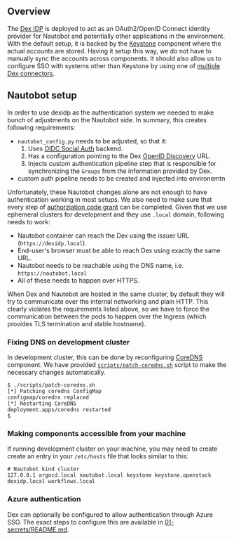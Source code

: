 ## Overview

The [Dex IDP](https://dexidp.io/) is deployed to act as an OAuth2/OpenID
Connect identity provider for Nautobot and potentially other applications in
the environment. With the default setup, it is backed by the
[Keystone][keystone] component where the
actual accounts are stored. Having it setup this way, we do not have to
manually sync the accounts across components. It should also allow us to
configure SSO with systems other than Keystone by using one of [multiple Dex
connectors][connectors].

[keystone]: https://docs.openstack.org/keystone/latest/
[connectors]: https://dexidp.io/docs/connectors/

## Nautobot setup

In order to use dexidp as the authentication system we needed to make bunch of
adjustments on the Nautobot side. In summary, this creates following
requirements:

- `nautobot_config.py` needs to be adjusted, so that it:
    1. Uses [OIDC Social Auth][socialauth] backend.
    2. Has a configuration pointing to the Dex [OpenID Discovery][disco] URL.
    3. Injects custom authentication pipeline step that is responsible for
       synchronizing the `Groups` from the information provided by Dex.
- custom auth pipeline needs to be created and injected into environemtn

Unfortunately, these Nautobot changes alone are not enough to have
authentication working in most setups. We also need to make sure that every
step of [authorziation code grant][authzcodegrant] can be completed. Given that
we use ephemeral clusters for development and they use `.local` domain,
following needs to work:

- Nautobot container can reach the Dex using the issuer URL (`https://dexidp.local`).
- End-user's browser must be able to reach Dex using exactly the same URL.
- Nautobot needs to be reachable using the DNS name, i.e. `https://nautobot.local`
- All of these needs to happen over HTTPS.

When Dex and Nautobot are hosted in the same cluster, by default they will try
to communicate over the internal networking and plain HTTP. This clearly
violates the requirements listed above, so we have to force the communication
between the pods to happen over the Ingress (which provides TLS termination and
stable hostname).

### Fixing DNS on development cluster

In development cluster, this can be done by reconfiguring [CoreDNS][coredns]
component. We have provided
[`scripts/patch-coredns.sh`](../../scripts/patch-coredns.sh) script to make the
necessary changes automatically.

```shell
$ ./scripts/patch-coredns.sh
[*] Patching coredns ConfigMap
configmap/coredns replaced
[*] Restarting CoreDNS
deployment.apps/coredns restarted
$
```

### Making components accessible from your machine

If running development cluster on your machine, you may need to create  create
an entry in your `/etc/hosts` file that looks similar to this:

```hosts
# Nautobot kind cluster
127.0.0.1 argocd.local nautobot.local keystone keystone.openstack dexidp.local workflows.local
```


### Azure authentication
Dex can optionally be configured to allow authentication through Azure SSO. The
exact steps to configure this are available in
[01-secrets/README.md](../01-secrets/README.md).

[socialauth]: https://python-social-auth.readthedocs.io/en/latest/backends/oidc.html
[disco]: https://openid.net/specs/openid-connect-discovery-1_0.html
[authzcodegrant]: https://datatracker.ietf.org/doc/html/rfc6749#section-4.1
[coredns]: https://kubernetes.io/docs/tasks/administer-cluster/coredns/#about-coredns
